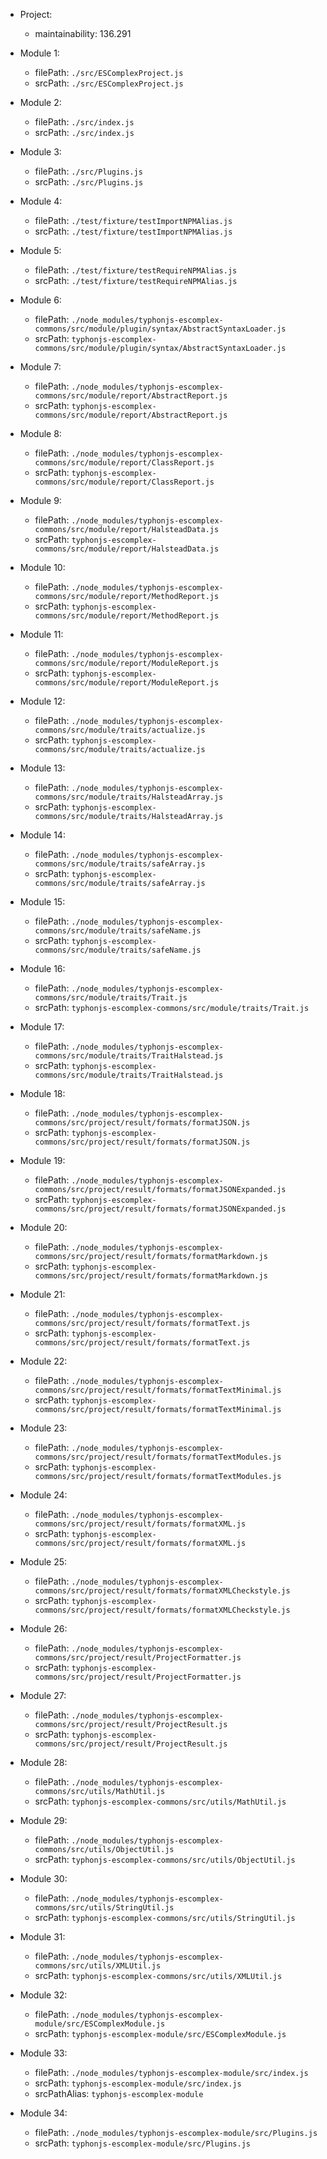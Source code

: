 * Project:
   * maintainability: 136.291

* Module 1:
   * filePath: `./src/ESComplexProject.js`
   * srcPath: `./src/ESComplexProject.js`

* Module 2:
   * filePath: `./src/index.js`
   * srcPath: `./src/index.js`

* Module 3:
   * filePath: `./src/Plugins.js`
   * srcPath: `./src/Plugins.js`

* Module 4:
   * filePath: `./test/fixture/testImportNPMAlias.js`
   * srcPath: `./test/fixture/testImportNPMAlias.js`

* Module 5:
   * filePath: `./test/fixture/testRequireNPMAlias.js`
   * srcPath: `./test/fixture/testRequireNPMAlias.js`

* Module 6:
   * filePath: `./node_modules/typhonjs-escomplex-commons/src/module/plugin/syntax/AbstractSyntaxLoader.js`
   * srcPath: `typhonjs-escomplex-commons/src/module/plugin/syntax/AbstractSyntaxLoader.js`

* Module 7:
   * filePath: `./node_modules/typhonjs-escomplex-commons/src/module/report/AbstractReport.js`
   * srcPath: `typhonjs-escomplex-commons/src/module/report/AbstractReport.js`

* Module 8:
   * filePath: `./node_modules/typhonjs-escomplex-commons/src/module/report/ClassReport.js`
   * srcPath: `typhonjs-escomplex-commons/src/module/report/ClassReport.js`

* Module 9:
   * filePath: `./node_modules/typhonjs-escomplex-commons/src/module/report/HalsteadData.js`
   * srcPath: `typhonjs-escomplex-commons/src/module/report/HalsteadData.js`

* Module 10:
   * filePath: `./node_modules/typhonjs-escomplex-commons/src/module/report/MethodReport.js`
   * srcPath: `typhonjs-escomplex-commons/src/module/report/MethodReport.js`

* Module 11:
   * filePath: `./node_modules/typhonjs-escomplex-commons/src/module/report/ModuleReport.js`
   * srcPath: `typhonjs-escomplex-commons/src/module/report/ModuleReport.js`

* Module 12:
   * filePath: `./node_modules/typhonjs-escomplex-commons/src/module/traits/actualize.js`
   * srcPath: `typhonjs-escomplex-commons/src/module/traits/actualize.js`

* Module 13:
   * filePath: `./node_modules/typhonjs-escomplex-commons/src/module/traits/HalsteadArray.js`
   * srcPath: `typhonjs-escomplex-commons/src/module/traits/HalsteadArray.js`

* Module 14:
   * filePath: `./node_modules/typhonjs-escomplex-commons/src/module/traits/safeArray.js`
   * srcPath: `typhonjs-escomplex-commons/src/module/traits/safeArray.js`

* Module 15:
   * filePath: `./node_modules/typhonjs-escomplex-commons/src/module/traits/safeName.js`
   * srcPath: `typhonjs-escomplex-commons/src/module/traits/safeName.js`

* Module 16:
   * filePath: `./node_modules/typhonjs-escomplex-commons/src/module/traits/Trait.js`
   * srcPath: `typhonjs-escomplex-commons/src/module/traits/Trait.js`

* Module 17:
   * filePath: `./node_modules/typhonjs-escomplex-commons/src/module/traits/TraitHalstead.js`
   * srcPath: `typhonjs-escomplex-commons/src/module/traits/TraitHalstead.js`

* Module 18:
   * filePath: `./node_modules/typhonjs-escomplex-commons/src/project/result/formats/formatJSON.js`
   * srcPath: `typhonjs-escomplex-commons/src/project/result/formats/formatJSON.js`

* Module 19:
   * filePath: `./node_modules/typhonjs-escomplex-commons/src/project/result/formats/formatJSONExpanded.js`
   * srcPath: `typhonjs-escomplex-commons/src/project/result/formats/formatJSONExpanded.js`

* Module 20:
   * filePath: `./node_modules/typhonjs-escomplex-commons/src/project/result/formats/formatMarkdown.js`
   * srcPath: `typhonjs-escomplex-commons/src/project/result/formats/formatMarkdown.js`

* Module 21:
   * filePath: `./node_modules/typhonjs-escomplex-commons/src/project/result/formats/formatText.js`
   * srcPath: `typhonjs-escomplex-commons/src/project/result/formats/formatText.js`

* Module 22:
   * filePath: `./node_modules/typhonjs-escomplex-commons/src/project/result/formats/formatTextMinimal.js`
   * srcPath: `typhonjs-escomplex-commons/src/project/result/formats/formatTextMinimal.js`

* Module 23:
   * filePath: `./node_modules/typhonjs-escomplex-commons/src/project/result/formats/formatTextModules.js`
   * srcPath: `typhonjs-escomplex-commons/src/project/result/formats/formatTextModules.js`

* Module 24:
   * filePath: `./node_modules/typhonjs-escomplex-commons/src/project/result/formats/formatXML.js`
   * srcPath: `typhonjs-escomplex-commons/src/project/result/formats/formatXML.js`

* Module 25:
   * filePath: `./node_modules/typhonjs-escomplex-commons/src/project/result/formats/formatXMLCheckstyle.js`
   * srcPath: `typhonjs-escomplex-commons/src/project/result/formats/formatXMLCheckstyle.js`

* Module 26:
   * filePath: `./node_modules/typhonjs-escomplex-commons/src/project/result/ProjectFormatter.js`
   * srcPath: `typhonjs-escomplex-commons/src/project/result/ProjectFormatter.js`

* Module 27:
   * filePath: `./node_modules/typhonjs-escomplex-commons/src/project/result/ProjectResult.js`
   * srcPath: `typhonjs-escomplex-commons/src/project/result/ProjectResult.js`

* Module 28:
   * filePath: `./node_modules/typhonjs-escomplex-commons/src/utils/MathUtil.js`
   * srcPath: `typhonjs-escomplex-commons/src/utils/MathUtil.js`

* Module 29:
   * filePath: `./node_modules/typhonjs-escomplex-commons/src/utils/ObjectUtil.js`
   * srcPath: `typhonjs-escomplex-commons/src/utils/ObjectUtil.js`

* Module 30:
   * filePath: `./node_modules/typhonjs-escomplex-commons/src/utils/StringUtil.js`
   * srcPath: `typhonjs-escomplex-commons/src/utils/StringUtil.js`

* Module 31:
   * filePath: `./node_modules/typhonjs-escomplex-commons/src/utils/XMLUtil.js`
   * srcPath: `typhonjs-escomplex-commons/src/utils/XMLUtil.js`

* Module 32:
   * filePath: `./node_modules/typhonjs-escomplex-module/src/ESComplexModule.js`
   * srcPath: `typhonjs-escomplex-module/src/ESComplexModule.js`

* Module 33:
   * filePath: `./node_modules/typhonjs-escomplex-module/src/index.js`
   * srcPath: `typhonjs-escomplex-module/src/index.js`
   * srcPathAlias: `typhonjs-escomplex-module`

* Module 34:
   * filePath: `./node_modules/typhonjs-escomplex-module/src/Plugins.js`
   * srcPath: `typhonjs-escomplex-module/src/Plugins.js`

